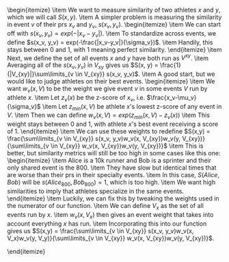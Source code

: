 
\begin{itemize}
    \item We want to measure similarity of two athletes $x$ and $y$, which we will call $S(x, y)$.
    \item A simpler problem is measuring the similarity in event $v$ of their prs $x_v$ and $y_v$, $s(x_v, y_v)$.
    \begin{itemize}
        \item We can start off with $s(x_v, y_v) = exp(-|x_v-y_v|)$.
        \item To standardize across events, we define $s(x_v, y_v) = exp(-\frac{|x_v-y_v|}{\sigma_v})$.
        \item Handily, this stays between $0$ and $1$, with $1$ meaning perfect similarity.
    \end{itemize}
    \item Next, we define the set of all events $x$ and $y$ have both run as $V^{xy}$.
    \item Averaging all of the $s(x_v, y_v)$ in $V_{xy}$ gives us $S(x, y) = \frac{1}{|V_{xy}|}\sum\limits_{v \in V_{xy}} s(x_v, y_v)$.
    \item A good start, but we would like to judge athletes on their best events.
    \begin{itemize}
        \item We want $w_v(x, V)$ to be the weight we give event $v$ in some events $V$ run by athlete $x$.
        \item Let $z_v(x)$ be the z-score of $x_v$, i.e. $\frac{x_v-\mu_v}{\sigma_v}$
        \item Let $z_{min}(x,V)$ be athlete $x$'s lowest z-score of any event in $V$.
        \item Then we can define $w_v(x, V) = exp(z_{min}(x, V)-z_v(x))$
        \item This weight stays between 0 and 1, with athlete $x$'s best event receiving a score of $1$.
    \end{itemize}
    \item We can use these weights to redefine $S(x,y) = \frac{\sum\limits_{v \in V_{xy}} s(x_v, y_v)w_v(x, V_{xy})w_v(y, V_{xy})}{\sum\limits_{v \in V_{xy}} w_v(x, V_{xy})w_v(y, V_{xy})}$
    \item This is better, but similarity metrics will still be too high in some cases like this one:
    \begin{itemize}
        \item Alice is a 10k runner and Bob is a sprinter and their only shared event is the 800.
        \item They have slow but identical times that are worse than their prs in their specialty events.
        \item In this case, $S(Alice, Bob)$ will be $s(Alice_{800}, Bob_{800}) = 1$, which is too high.
        \item We want high similarities to imply that athletes specialize in the same events.
    \end{itemize}
    \item Luckily, we can fix this by tweaking the weights used in the numerator of our function.
    \item We can define $V_x$ as the set of all events run by $x$.
    \item $w_v(x, V_x)$ then gives an event weight that takes into account everything $x$ has run.
    \item Incorporating this into our function gives us $S(x,y) = \frac{\sum\limits_{v \in V_{xy}} s(x_v, y_v)w_v(x, V_x)w_v(y, V_y)}{\sum\limits_{v \in V_{xy}} w_v(x, V_{xy})w_v(y, V_{xy})}$.
    
    
\end{itemize}